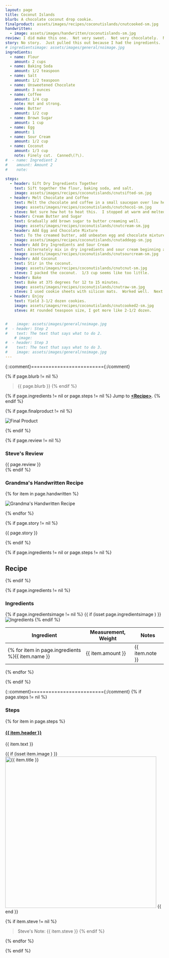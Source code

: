 ```yaml
---
layout: page
title: Coconut Islands
blurb: A chocolate coconut drop cookie.
finalproduct: assets/images/recipes/coconutislands/cnutcooked-sm.jpg
handwritten: 
  - image: assets/images/handwritten/coconutislands-sm.jpg
review: I did make this one.  Not very sweet.  Not very chocolately.  Not very coconutty.  Overall rating, "not very".<br /><br />In all seriousness, they were a bit bland and dry.  Might be better used as an "icing delivery system".  If there is a next time, I may decrease the flour and increase the coconut.  Maybe the chocolate too.
story: No story.  Just pulled this out because I had the ingredients.  This was the second recipe that I have tried so far.  Too bad that it isn't a good example. 
# ingredientsimage: assets/images/general/noimage.jpg
ingredients:
  - name: Flour
    amount: 2 cups
  - name: Baking Soda
    amount: 1/2 teaspoon
  - name: Salt
    amount: 1/2 teaspoon
  - name: Unsweetened Chocolate
    amount: 3 ounces
  - name: Coffee
    amount: 1/4 cup
    note: Hot and strong.
  - name: Butter 
    amount: 1/2 cup
  - name: Brown Sugar
    amount: 1 cup
  - name: Egg
    amount: 1
  - name: Sour Cream
    amount: 1/2 cup
  - name: Coconut
    amount: 1/3 cup
    note: Finely cut.  Canned\(?\).
#  - name: Ingredient 2
#    amount: Amount 2
#    note: 
    
steps:
  - header: Sift Dry Ingredients Together
    text: Sift together the flour, baking soda, and salt.
    image: assets/images/recipes/coconutislands/cnutsifted-sm.jpg
  - header: Melt Chocolate and Coffee
    text: Melt the chocolate and coffee in a small saucepan over low heat.  Allow the mixture to cool.
    image: assets/images/recipes/coconutislands/cnutchoco1-sm.jpg
    steve: Not sure how hot to heat this.  I stopped at warm and melted.
  - header: Cream Butter and Sugar
    text: Gradually add brown sugar to butter creaming well.
    image: assets/images/recipes/coconutislands/cnutcream-sm.jpg
  - header: Add Egg and Chocolate Mixture
    text: To the creamed butter, add unbeaten egg and chocolate mixture.  Beat well.
    image: assets/images/recipes/coconutislands/cnutaddegg-sm.jpg
  - header: Add Dry Ingredients and Sour Cream
    text: Alternately mix in dry ingredients and sour cream beginning and ending with dry ingredients.  Blend thoroughly after each addition.
    image: assets/images/recipes/coconutislands/cnutsourcream-sm.jpg
  - header: Add Coconut
    text: Stir in the coconut.
    image: assets/images/recipes/coconutislands/cnutcnut-sm.jpg
    steve: I packed the coconut.  1/3 cup seems like too little.
  - header: Bake
    text: Bake at 375 degrees for 12 to 15 minutes.  
    image: assets/images/recipes/coconutislands/cnutraw-sm.jpg
    steve: I used cookie sheets with silicon mats.  Worked well.  Next time I also may smooth out the cookies with a wet finger.
  - header: Enjoy
    text: Yield 3-1/2 dozen cookies.
    image: assets/images/recipes/coconutislands/cnutcooked2-sm.jpg
    steve: At rounded teaspoon size, I got more like 2-1/2 dozen.


#    image: assets/images/general/noimage.jpg
#  - header: Step 2
#    text: The text that says what to do 2.
    # image: 
#  - header: Step 3
#    text: The text that says what to do 3.
#    image: assets/images/general/noimage.jpg
---
```


{::comment}========================={:/comment}

{% if page.blurb != nil %}
> {{ page.blurb }}
{% endif %}

{% if page.ingredients != nil or page.steps != nil %}
Jump to **[\<Recipe\>](#recipe)**.
{% endif %}

<!--- ~~~~~~~~~~~~~~~~~~~~~~~~~~~~~~~~~~~~ --->

<!--- 
page.finalproduct is {% if page.finalproduct == blank %}blank{% else %}"{{ page.finalproduct }}"{% endif %}

page.finalproduct is {% if page.finalproduct == "" %}empty string{% else %}"{{ page.finalproduct }}"{% endif %}

page.finalproduct is {% if page.finalproduct == nil %}nil{% else %}"{{ page.finalproduct }}"{% endif %}
--->

<!--- {{ if (isset page.finalproduct ) }}  --->
{% if page.finalproduct != nil %}

<img alt="Final Product" src="https://illinifanboy.github.io/{{ page.finalproduct }}">

{% endif %}

<!--- ~~~~~~~~~~~~~~~~~~~~~~~~~~~~~~~~~~~~ --->

{% if page.review != nil %}
### Steve's Review  
{{ page.review }}    
{% endif %}

<!--- ~~~~~~~~~~~~~~~~~~~~~~~~~~~~~~~~~~~~ --->

### Grandma's Handwritten Recipe

{% for item in page.handwritten %}

<img alt="Grandma's Handwritten Recipe" src="https://illinifanboy.github.io/{{ item.image }}">

{% endfor %}

{% if page.story != nil %}

{{ page.story }}

{% endif %}

<!--- ~~~~~~~~~~~~~~~~~~~~~~~~~~~~~~~~~~~~ --->

{% if page.ingredients != nil or page.steps != nil %}
## Recipe
{% endif %}

{% if page.ingredients != nil %}
### Ingredients

{% if page.ingredientsimage != nil %}
{{ if (isset page.ingredientsimage ) }}
<img alt="Ingredients" src="https://illinifanboy.github.io/{{ page.ingredientsimage }}">
{% endif %}

Ingredient | Measurement, Weight | Notes
---|---|----
{% for item in page.ingredients %}{{ item.name }} | {{ item.amount }} | {{ item.note }}
{% endfor %}

{% endif %}

{::comment}========================={:/comment}
{% if page.steps != nil %}
### Steps

{% for item in page.steps %}

#### <ins>{{ item.header }}</ins> 

{{ item.text }}

{{ if (isset item.image ) }}
<img width="480" alt="{{ item.title }}" src="https://illinifanboy.github.io/{{ item.image }}">
{{ end }}

{% if item.steve != nil %}
> Steve's Note: {{ item.steve }}
{% endif %}

{% endfor %}

{% endif %}

